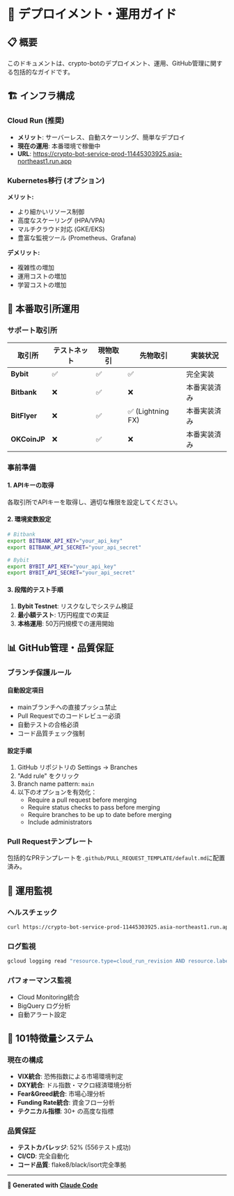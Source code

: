 # 🚀 デプロイメント・運用ガイド

## 📋 概要

このドキュメントは、crypto-botのデプロイメント、運用、GitHub管理に関する包括的なガイドです。

## 🏗️ インフラ構成

### Cloud Run (推奨)
- **メリット**: サーバーレス、自動スケーリング、簡単なデプロイ
- **現在の運用**: 本番環境で稼働中
- **URL**: https://crypto-bot-service-prod-11445303925.asia-northeast1.run.app

### Kubernetes移行 (オプション)
**メリット:**
- より細かいリソース制御
- 高度なスケーリング (HPA/VPA)
- マルチクラウド対応 (GKE/EKS)
- 豊富な監視ツール (Prometheus、Grafana)

**デメリット:**
- 複雑性の増加
- 運用コストの増加
- 学習コストの増加

## 🏦 本番取引所運用

### サポート取引所

| 取引所 | テストネット | 現物取引 | 先物取引 | 実装状況 |
|--------|-------------|---------|---------|----------|
| **Bybit** | ✅ | ✅ | ✅ | 完全実装 |
| **Bitbank** | ❌ | ✅ | ❌ | 本番実装済み |
| **BitFlyer** | ❌ | ✅ | ✅ (Lightning FX) | 本番実装済み |
| **OKCoinJP** | ❌ | ✅ | ❌ | 本番実装済み |

### 事前準備

#### 1. APIキーの取得
各取引所でAPIキーを取得し、適切な権限を設定してください。

#### 2. 環境変数設定
```bash
# Bitbank
export BITBANK_API_KEY="your_api_key"
export BITBANK_API_SECRET="your_api_secret"

# Bybit
export BYBIT_API_KEY="your_api_key"
export BYBIT_API_SECRET="your_api_secret"
```

#### 3. 段階的テスト手順
1. **Bybit Testnet**: リスクなしでシステム検証
2. **最小額テスト**: 1万円程度での実証
3. **本格運用**: 50万円規模での運用開始

## 📊 GitHub管理・品質保証

### ブランチ保護ルール

#### 自動設定項目
- mainブランチへの直接プッシュ禁止
- Pull Requestでのコードレビュー必須
- 自動テストの合格必須
- コード品質チェック強制

#### 設定手順
1. GitHub リポジトリの Settings → Branches
2. "Add rule" をクリック
3. Branch name pattern: `main`
4. 以下のオプションを有効化：
   - Require a pull request before merging
   - Require status checks to pass before merging
   - Require branches to be up to date before merging
   - Include administrators

### Pull Requestテンプレート
包括的なPRテンプレートを`.github/PULL_REQUEST_TEMPLATE/default.md`に配置済み。

## 🔧 運用監視

### ヘルスチェック
```bash
curl https://crypto-bot-service-prod-11445303925.asia-northeast1.run.app/health
```

### ログ監視
```bash
gcloud logging read "resource.type=cloud_run_revision AND resource.labels.service_name=crypto-bot-service-prod" --limit=20
```

### パフォーマンス監視
- Cloud Monitoring統合
- BigQuery ログ分析
- 自動アラート設定

## 🎯 101特徴量システム

### 現在の構成
- **VIX統合**: 恐怖指数による市場環境判定
- **DXY統合**: ドル指数・マクロ経済環境分析
- **Fear&Greed統合**: 市場心理分析
- **Funding Rate統合**: 資金フロー分析
- **テクニカル指標**: 30+ の高度な指標

### 品質保証
- **テストカバレッジ**: 52% (556テスト成功)
- **CI/CD**: 完全自動化
- **コード品質**: flake8/black/isort完全準拠

---

**🤖 Generated with [Claude Code](https://claude.ai/code)**